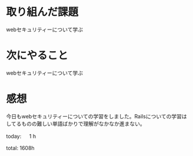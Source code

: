 # 取り組んだ課題
webセキュリティーについて学ぶ

# 次にやること
webセキュリティーについて学ぶ

# 感想
今日もwebセキュリティーについての学習をしました。Railsについての学習はしてるものの難しい単語ばかりで理解がなかなか進まない。


today: 　 1 h

total: 1608h
